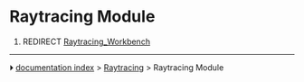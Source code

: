 # Raytracing Module
1.  REDIRECT [Raytracing_Workbench](Raytracing_Workbench.md)



---
⏵ [documentation index](../README.md) > [Raytracing](Raytracing_Workbench.md) > Raytracing Module
